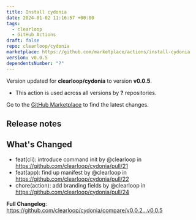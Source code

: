 ```yaml
---
title: Install cydonia
date: 2024-01-02 11:16:57 +00:00
tags:
  - clearloop
  - GitHub Actions
draft: false
repo: clearloop/cydonia
marketplace: https://github.com/marketplace/actions/install-cydonia
version: v0.0.5
dependentsNumber: "?"
---
```



Version updated for **clearloop/cydonia** to version **v0.0.5**.
- This action is used across all versions by **?** repositories.

Go to the [GitHub Marketplace](https://github.com/marketplace/actions/install-cydonia) to find the latest changes.

## Release notes

## What's Changed
* feat(cli): introduce command init by @clearloop in https://github.com/clearloop/cydonia/pull/21
* feat(app): find up manifest by @clearloop in https://github.com/clearloop/cydonia/pull/22
* chore(action): add branding fields by @clearloop in https://github.com/clearloop/cydonia/pull/24


**Full Changelog**: https://github.com/clearloop/cydonia/compare/v0.0.2...v0.0.5
